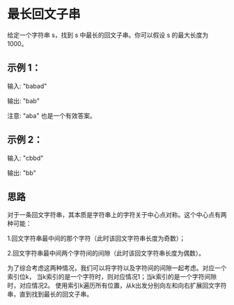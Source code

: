 # 最长回文子串
给定一个字符串 s，找到 s 中最长的回文子串。你可以假设 s 的最大长度为 1000。

## 示例 1：

输入: "babad"

输出: "bab"

注意: "aba" 也是一个有效答案。
## 示例 2：

输入: "cbbd"

输出: "bb"

## 思路

对于一条回文字符串，其本质是字符串上的字符关于中心点对称。这个中心点有两种可能：

1.回文字符串最中间的那个字符（此时该回文字符串长度为奇数）；

2.回文字符串最中间两个字符间的间隙（此时该回文字符串长度为偶数）。

为了综合考虑这两种情况，我们可以将字符以及字符间的间隙一起考虑。对应一个索引位k，
当k索引的是一个字符时，则对应情况1；当k索引的是一个字符间隙时，对应情况2。
使用索引k遍历所有位置，从k出发分别向左和向右扩展回文字符串，直到找到最长的回文子串。

